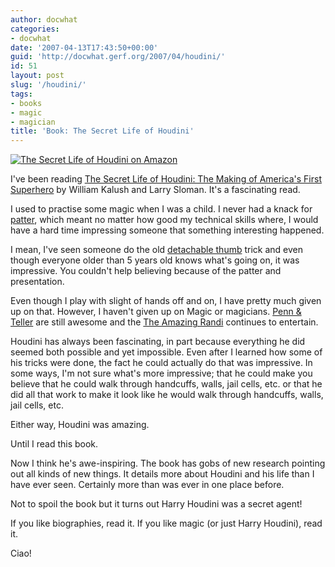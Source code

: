 ```yaml
---
author: docwhat
categories:
- docwhat
date: '2007-04-13T17:43:50+00:00'
guid: 'http://docwhat.gerf.org/2007/04/houdini/'
id: 51
layout: post
slug: '/houdini/'
tags:
- books
- magic
- magician
title: 'Book: The Secret Life of Houdini'
---
```


[![*The Secret Life of Houdini* on
Amazon](https://ws-na.amazon-adsystem.com/widgets/q?_encoding=UTF8&MarketPlace=US&ASIN=0743272072&ServiceVersion=20070822&ID=AsinImage&WS=1&Format=_SL160_&tag=thedocwha-20)](https://www.amazon.com/gp/product/0743272072/ref=as_li_tl?ie=UTF8&camp=1789&creative=9325&creativeASIN=0743272072&linkCode=as2&tag=thedocwha-20&linkId=5ff178fdcc7503b2bef47e578f0eb2b7)
<img src="https://ir-na.amazon-adsystem.com/e/ir?t=thedocwha-20&l=am2&o=1&a=0743272072" width="1" height="1" border="0" alt="Amazon bug" style="border:none !important; margin:0px !important;" />

I've been reading [The Secret Life of Houdini: The Making of America's
First Superhero](http://amzn.to/2nRkT1Y) by William Kalush and Larry
Sloman. It's a fascinating read.

I used to practise some magic when I was a child. I never had a knack
for [patter](http://en.wikipedia.org/wiki/Patter), which meant no matter
how good my technical skills where, I would have a hard time impressing
someone that something interesting happened.

I mean, I've seen someone do the old [detachable
thumb](http://en.wikipedia.org/wiki/Detachable_thumb) trick and even
though everyone older than 5 years old knows what's going on, it was
impressive. You couldn't help believing because of the patter and
presentation.

Even though I play with slight of hands off and on, I have pretty much
given up on that. However, I haven't given up on Magic or magicians.
[Penn & Teller](http://www.pennandteller.com/) are still awesome and the
[The Amazing Randi](http://www.randi.org/) continues to entertain.

Houdini has always been fascinating, in part because everything he did
seemed both possible and yet impossible. Even after I learned how some
of his tricks were done, the fact he could actually do that was
impressive. In some ways, I'm not sure what's more impressive; that he
could make you believe that he could walk through handcuffs, walls, jail
cells, etc. or that he did all that work to make it look like he would
walk through handcuffs, walls, jail cells, etc.

Either way, Houdini was amazing.

Until I read this book.

Now I think he's awe-inspiring. The book has gobs of new research
pointing out all kinds of new things. It details more about Houdini and
his life than I have ever seen. Certainly more than was ever in one
place before.

Not to spoil the book but it turns out Harry Houdini was a secret agent!

If you like biographies, read it. If you like magic (or just Harry
Houdini), read it.

Ciao!
